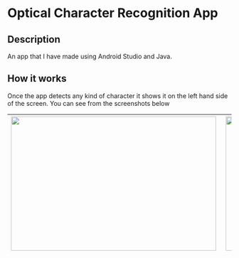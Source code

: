 # Optical Character Recognition App
## Description
An app that I have made using Android Studio and Java.

## How it works
Once the app detects any kind of character it shows it on the left hand side of the screen. You can see from the screenshots below 
 

<table>
  <thead>
    <tr>
      <th><img align="left" width="461" height="302" src="https://imgur.com/a/7kc0B39"></th>
      <th><img align="right" width="461" height="302" src="https://imgur.com/5zvxRQS"></th>
    </tr>
  </thead>
</table>
